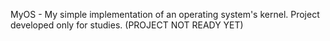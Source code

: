 MyOS - My simple implementation of an operating system's kernel.
Project developed only for studies.
(PROJECT NOT READY YET)

